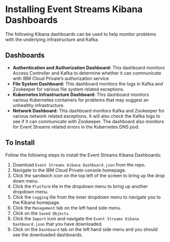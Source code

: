 **Installing Event Streams Kibana Dashboards**
==========

The following Kibana dashboards can be used to help monitor problems with the underlying infrastructure and Kafka.

**Dashboards**
---

- **Authentication and Authorization Dashboard:** This dashboard monitors Access Controller and Kafka to determine whether it can communicate with IBM Cloud Private’s authorization service
- **File System Dashboard:** This dashboard monitors the logs in Kafka and Zookeeper for various file system related exceptions.
- **Kubernetes Infrastructure Dashboard:** This dashboard monitors  various Kubernetes containers for problems that may suggest an unhealthy infrastructure.
- **Network Dashboard:** This dashboard monitors Kafka and Zookeeper for various network related exceptions. It will also check the Kafka logs to see if it can communicate with Zookeeper. The dashboard also monitors for Event Streams related errors in the Kubernetes DNS pod.

**To Install**
---

Follow the following steps to install the Event Streams Kibana Dashboards:

1. Download `Event Streams Kibana Dashboard.json` from the repo.
2. Navigate to the IBM Cloud Private console homepage.
3. Click the sandwich icon on the top left of the screen to bring up the drop down menu.
4. Click the `Platform` tile in the dropdown menu to bring up another dropdown menu.
5. Click the `Logging` tile from the inner dropdown menu to navigate you to the Kibana homepage.
6. Click the `Management` tab on the left hand side menu.
7. Click on the `Saved Objects`.
8. Click the `Import` icon and navigate the `Event Streams Kibana Dashboard.json` that you have downloaded.
9. Click on the `Dashboard` tab on the left hand side menu and you should see the downloaded dashboards.
